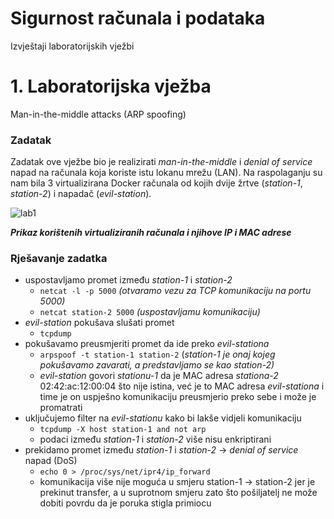 # Sigurnost računala i podataka

Izvještaji laboratorijskih vježbi

# 1. Laboratorijska vježba

Man-in-the-middle attacks (ARP spoofing)

### Zadatak

Zadatak ove vježbe bio je realizirati *man-in-the-middle* i *denial of service* napad na računala koja koriste istu lokanu mrežu (LAN). Na raspolaganju su nam bila 3 virtualizirana Docker računala od kojih dvije žrtve (*station-1*, *station-2*) i napadač (*evil-station*).

![lab1](https://user-images.githubusercontent.com/73183552/137374360-419b31a8-5744-4b01-914a-8b6fd78f842d.png)

***Prikaz korištenih virtualiziranih računala i njihove IP i MAC adrese***

### Rješavanje zadatka

- uspostavljamo promet između *station-1* i *station-2*
    - `netcat -l -p 5000`   *(otvaramo vezu za TCP komunikaciju na portu 5000)*
    - `netcat station-2 5000`    *(uspostavljamu komunikaciju)*
- *evil-station* pokušava slušati promet
    - `tcpdump`
- pokušavamo preusmjeriti promet da ide preko *evil-stationa*
    - `arpspoof -t station-1 station-2`    (*station-1 je onaj kojeg pokušavamo zavarati, a predstavljamo se kao station-2)*
    - *evil-station* govori *stationu-1* da je MAC adresa *stationa-2* 02:42:ac:12:00:04 što nije istina, već je to MAC adresa *evil-stationa* i time je on uspješno komunikaciju preusmjerio preko sebe i može je promatrati
- uključujemo filter na *evil-stationu* kako bi lakše vidjeli komunikaciju
    - `tcpdump -X host station-1 and not arp`
    - podaci između *station-1* i *station-2* više nisu enkriptirani
- prekidamo promet između *station-1* i *station-2*  → *denial of service* napad (DoS)
    - `echo 0 > /proc/sys/net/ipr4/ip_forward`
    - komunikacija više nije moguća u smjeru station-1 → station-2 jer je prekinut transfer, a u suprotnom smjeru zato što pošiljatelj ne može dobiti povrdu da je poruka stigla primiocu
